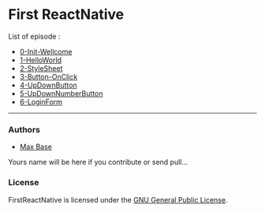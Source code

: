 # First ReactNative

List of episode :

- [0-Init-Wellcome](0-Init-Wellcome)
- [1-HelloWorld](1-HelloWorld)
- [2-StyleSheet](2-StyleSheet)
- [3-Button-OnClick](3-Button-OnClick)
- [4-UpDownButton](4-UpDownButton)
- [5-UpDownNumberButton](5-UpDownNumberButton)
- [6-LoginForm](6-LoginForm)

-----------

### Authors

- [Max Base](https://github.com/BaseMax/)

Yours name will be here if you contribute or send pull...

### License

FirstReactNative is licensed under the [GNU General Public License](LICENSE).
